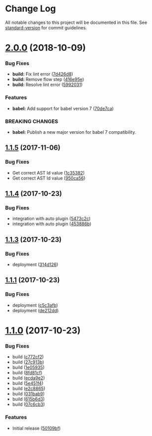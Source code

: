 # Change Log

All notable changes to this project will be documented in this file. See [standard-version](https://github.com/conventional-changelog/standard-version) for commit guidelines.

<a name="2.0.0"></a>
# [2.0.0](https://github.com/adam-26/babel-plugin-react-intl-id-hash/compare/v1.1.5...v2.0.0) (2018-10-09)


### Bug Fixes

* **build:** Fix lint error ([7d426d8](https://github.com/adam-26/babel-plugin-react-intl-id-hash/commit/7d426d8))
* **build:** Remove flow step ([416e95e](https://github.com/adam-26/babel-plugin-react-intl-id-hash/commit/416e95e))
* **build:** Resolve lint error ([5992031](https://github.com/adam-26/babel-plugin-react-intl-id-hash/commit/5992031))


### Features

* **babel:** Add support for babel version 7 ([70de7ca](https://github.com/adam-26/babel-plugin-react-intl-id-hash/commit/70de7ca))


### BREAKING CHANGES

* **babel:** Publish a new major version for babel 7 compatibility.



<a name="1.1.5"></a>
## [1.1.5](https://github.com/adam-26/babel-plugin-react-intl-id-hash/compare/v1.1.4...v1.1.5) (2017-11-06)


### Bug Fixes

* Get correct AST Id value ([1c35382](https://github.com/adam-26/babel-plugin-react-intl-id-hash/commit/1c35382))
* Get correct AST Id value ([950ca56](https://github.com/adam-26/babel-plugin-react-intl-id-hash/commit/950ca56))



<a name="1.1.4"></a>
## [1.1.4](https://github.com/adam-26/babel-plugin-react-intl-id-hash/compare/v1.1.3...v1.1.4) (2017-10-23)


### Bug Fixes

* integration with auto plugin ([5473c2c](https://github.com/adam-26/babel-plugin-react-intl-id-hash/commit/5473c2c))
* integration with auto plugin ([453886b](https://github.com/adam-26/babel-plugin-react-intl-id-hash/commit/453886b))



<a name="1.1.3"></a>
## [1.1.3](https://github.com/adam-26/babel-plugin-react-intl-id-hash/compare/v1.1.1...v1.1.3) (2017-10-23)


### Bug Fixes

* deployment ([314d126](https://github.com/adam-26/babel-plugin-react-intl-id-hash/commit/314d126))



<a name="1.1.1"></a>
## [1.1.1](https://github.com/adam-26/babel-plugin-react-intl-id-hash/compare/v1.1.0...v1.1.1) (2017-10-23)


### Bug Fixes

* deployment ([c5c3afb](https://github.com/adam-26/babel-plugin-react-intl-id-hash/commit/c5c3afb))
* deployment ([de212dd](https://github.com/adam-26/babel-plugin-react-intl-id-hash/commit/de212dd))



<a name="1.1.0"></a>
# [1.1.0](https://github.com/adam-26/babel-plugin-react-intl-id-hash/compare/v0.11.0...v1.1.0) (2017-10-23)


### Bug Fixes

* build ([c772cf2](https://github.com/adam-26/babel-plugin-react-intl-id-hash/commit/c772cf2))
* build ([27c913b](https://github.com/adam-26/babel-plugin-react-intl-id-hash/commit/27c913b))
* build ([1e05935](https://github.com/adam-26/babel-plugin-react-intl-id-hash/commit/1e05935))
* build ([8fd81cf](https://github.com/adam-26/babel-plugin-react-intl-id-hash/commit/8fd81cf))
* build ([ecda9e2](https://github.com/adam-26/babel-plugin-react-intl-id-hash/commit/ecda9e2))
* build ([5e451f4](https://github.com/adam-26/babel-plugin-react-intl-id-hash/commit/5e451f4))
* build ([e2c8865](https://github.com/adam-26/babel-plugin-react-intl-id-hash/commit/e2c8865))
* build ([031bab9](https://github.com/adam-26/babel-plugin-react-intl-id-hash/commit/031bab9))
* build ([615b6d3](https://github.com/adam-26/babel-plugin-react-intl-id-hash/commit/615b6d3))
* build ([07c6cb3](https://github.com/adam-26/babel-plugin-react-intl-id-hash/commit/07c6cb3))


### Features

* Initial release ([50109bf](https://github.com/adam-26/babel-plugin-react-intl-id-hash/commit/50109bf))

